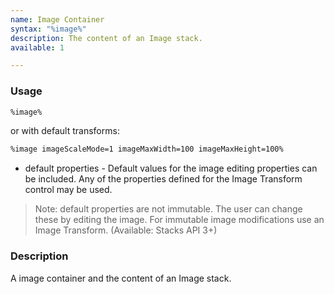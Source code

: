 ```yaml
---
name: Image Container
syntax: "%image%"
description: The content of an Image stack.
available: 1

---
```




### Usage

```html
%image%
```

or with default transforms:


```html
%image imageScaleMode=1 imageMaxWidth=100 imageMaxHeight=100%
```

 - default properties - Default values for the image editing properties can be included. Any of the properties defined for the Image Transform control may be used. 

 > Note: default properties are not immutable. The user can change these by editing the image. For immutable image modifications use an Image Transform. 
(Available: Stacks API 3+)


### Description

A image container and the content of an Image stack.

